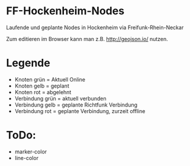 FF-Hockenheim-Nodes
=============
Laufende und geplante Nodes in Hockenheim via Freifunk-Rhein-Neckar

Zum editieren im Browser kann man z.B. http://geojson.io/ nutzen.


Legende
=============

* Knoten grün = Aktuell Online
* Knoten gelb = geplant
* Knoten rot = abgelehnt
* Verbindung grün = aktuell verbunden
* Verbindung gelb = geplante Richtfunk Verbindung
* Verbindung rot = geplante Verbindung, zurzeit offline


ToDo:
=============

* marker-color
* line-color
